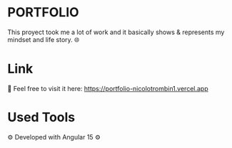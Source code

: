 # PORTFOLIO

This proyect took me a lot of work and it basically shows & represents my mindset and life story. 🌐

# Link
📍 Feel free to visit it here:
    https://portfolio-nicolotrombin1.vercel.app
    
# Used Tools
⚙️ Developed with Angular 15 ⚙️
